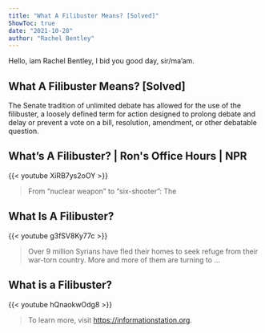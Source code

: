 ```yaml
---
title: "What A Filibuster Means? [Solved]"
ShowToc: true 
date: "2021-10-28"
author: "Rachel Bentley" 
---
```


Hello, iam Rachel Bentley, I bid you good day, sir/ma’am.
## What A Filibuster Means? [Solved]
The Senate tradition of unlimited debate has allowed for the use of the filibuster, a loosely defined term for action designed to prolong debate and delay or prevent a vote on a bill, resolution, amendment, or other debatable question.

## What’s A Filibuster? | Ron's Office Hours | NPR
{{< youtube XiRB7ys2oOY >}}
>From “nuclear weapon” to “six-shooter”: The 

## What Is A Filibuster?
{{< youtube g3fSV8Ky77c >}}
>Over 9 million Syrians have fled their homes to seek refuge from their war-torn country. More and more of them are turning to ...

## What is a Filibuster?
{{< youtube hQnaokwOdg8 >}}
>To learn more, visit https://informationstation.org.

